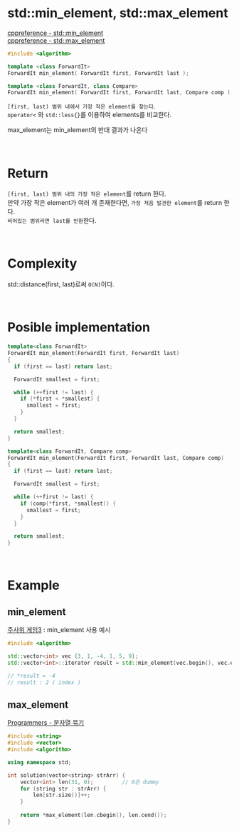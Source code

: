 # std::min_element, std::max_element

[cppreference - std::min_element](https://en.cppreference.com/w/cpp/algorithm/min_element)<br>
[cppreference - std::max_element](https://en.cppreference.com/w/cpp/algorithm/max_element)<br>
```cpp
#include <algorithm>

template <class ForwardIt>
ForwardIt min_element( ForwardIt first, ForwardIt last );

template <class ForwardIt, class Compare>
ForwardIt min_element( ForwardIt first, ForwardIt last, Compare comp );
```

`[first, last) 범위 내에서 가장 작은 element를 찾는다`.</br>
`operator<` 와 `std::less{}`를 이용하여 elements를 비교한다.</br>

max_element는 min_element의 반대 결과가 나온다<br>

<br>

# Return
`[first, last) 범위 내의 가장 작은 element`를 return 한다.</br>
만약 가장 작은 element가 여러 개 존재한다면, `가장 처음 발견한 element`를 return 한다.</br>
`비어있는 범위라면 last를 반환`한다.</br>

<br>

# Complexity
std::distance(first, last)로써 `O(N)`이다.</br>

<br>

# Posible implementation
```cpp
template<class ForwardIt>
ForwardIt min_element(ForwardIt first, ForwardIt last)
{
  if (first == last) return last;

  ForwardIt smallest = first;

  while (++first != last) {
    if (*first < *smallest) {
      smallest = first;
    }
  }

  return smallest;
}
```

```cpp
template<class ForwardIt, Compare comp>
ForwardIt min_element(ForwardIt first, ForwardIt last, Compare comp)
{
  if (first == last) return last;

  ForwardIt smallest = first;

  while (++first != last) {
    if (comp(*first, *smallest)) {
      smallest = first;
    }
  }

  return smallest;
}
```

<br>

# Example

## min_element
[주사위 게임3](/2_Algorithm/Programmers/240809_주사위게임3.md) : min_element 사용 예시

```cpp
#include <algorithm>

std::vector<int> vec {3, 1, -4, 1, 5, 9};
std::vector<int>::iterator result = std::min_element(vec.begin(), vec.end());

// *result = -4
// result : 2 ( index )
```

## max_element
[Programmers - 문자열 묶기](https://school.programmers.co.kr/learn/courses/30/lessons/181855)<br>
```cpp
#include <string>
#include <vector>
#include <algorithm>

using namespace std;

int solution(vector<string> strArr) {
    vector<int> len(31, 0);         // 0은 dummy
    for (string str : strArr) {
        len[str.size()]++;
    }
    
    return *max_element(len.cbegin(), len.cend());
}
```